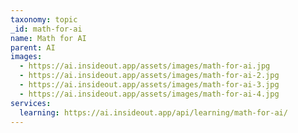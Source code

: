 ```yaml
---
taxonomy: topic
_id: math-for-ai
name: Math for AI
parent: AI
images:
  - https://ai.insideout.app/assets/images/math-for-ai.jpg
  - https://ai.insideout.app/assets/images/math-for-ai-2.jpg
  - https://ai.insideout.app/assets/images/math-for-ai-3.jpg
  - https://ai.insideout.app/assets/images/math-for-ai-4.jpg
services:
  learning: https://ai.insideout.app/api/learning/math-for-ai/
---
```

